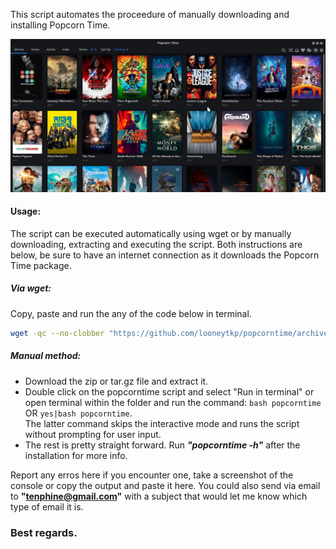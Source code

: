 This script automates the proceedure of manually downloading and installing Popcorn Time.

![popcorntime image](popcorn_img.jpeg)
#### Usage:
The script can be executed automatically using wget or by manually downloading, extracting and executing the script. Both instructions are below, be sure to have an internet connection as it downloads the Popcorn Time package.
##### Via wget:
Copy, paste and run the any of the code below in terminal.
```bash
wget -qc --no-clobber "https://github.com/looneytkp/popcorntime/archive/master.zip";unzip -oq master.zip;cd Popcorn* && bash popcorntime;cd - > /dev/null && rm -rf master.zip Popcorn*
```
##### Manual method:
  * Download the zip or tar.gz file and extract it.
  * Double click on the popcorntime script and select "Run in terminal" or open terminal within the folder and run the command: `bash popcorntime` OR `yes|bash popcorntime`.  
  The latter command skips the interactive mode and runs the script without prompting for user input.
  * The rest is pretty straight forward. Run ___"popcorntime -h"___ after the installation for more info.

Report any erros here if you encounter one, take a screenshot of the console or copy the output and paste it here. You could also send via email to **"tenphine@gmail.com"** with a subject that would let me know which type of email it is.

### Best regards.

